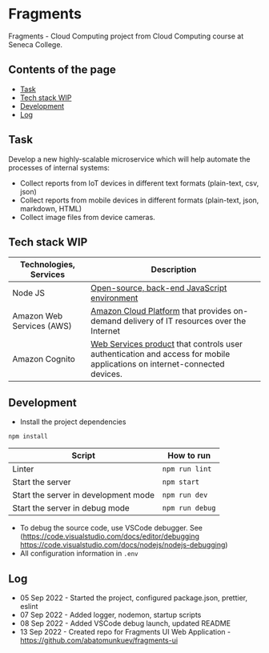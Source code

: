 # Fragments

Fragments - Cloud Computing project from Cloud Computing course at Seneca College.

## Contents of the page

- [Task](https://github.com/abatomunkuev/Fragments#task)
- [Tech stack WIP](https://github.com/abatomunkuev/Fragments#tech-stack-wip)
- [Development](https://github.com/abatomunkuev/Fragments#development)
- [Log](https://github.com/abatomunkuev/Fragments#log)

## Task

Develop a new highly-scalable microservice which will help automate the processes of internal systems:

- Collect reports from IoT devices in different text formats (plain-text, csv, json)
- Collect reports from mobile devices in different formats (plain-text, json, markdown, HTML)
- Collect image files from device cameras.

## Tech stack WIP

| Technologies, Services    | Description                                                                                                                                                  |
| ------------------------- | ------------------------------------------------------------------------------------------------------------------------------------------------------------ |
| Node JS                   | [Open-source, back-end JavaScript environment](https://nodejs.org/en/about/)                                                                                 |
| Amazon Web Services (AWS) | [Amazon Cloud Platform](https://aws.amazon.com) that provides on-demand delivery of IT resources over the Internet                                           |
| Amazon Cognito            | [ Web Services product](https://aws.amazon.com/cognito/) that controls user authentication and access for mobile applications on internet-connected devices. |

## Development

- Install the project dependencies

```
npm install
```

| Script                               | How to run      |
| ------------------------------------ | --------------- |
| Linter                               | `npm run lint`  |
| Start the server                     | `npm start`     |
| Start the server in development mode | `npm run dev`   |
| Start the server in debug mode       | `npm run debug` |

- To debug the source code, use VSCode debugger. See (https://code.visualstudio.com/docs/editor/debugging https://code.visualstudio.com/docs/nodejs/nodejs-debugging)
- All configuration information in `.env`

## Log

- 05 Sep 2022 - Started the project, configured package.json, prettier, eslint
- 07 Sep 2022 - Added logger, nodemon, startup scripts
- 08 Sep 2022 - Added VSCode debug launch, updated README
- 13 Sep 2022 - Created repo for Fragments UI Web Application - https://github.com/abatomunkuev/fragments-ui
